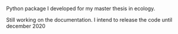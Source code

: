 Python package I developed for my master thesis in ecology.

Still working on the documentation. I intend to release the code until december 2020